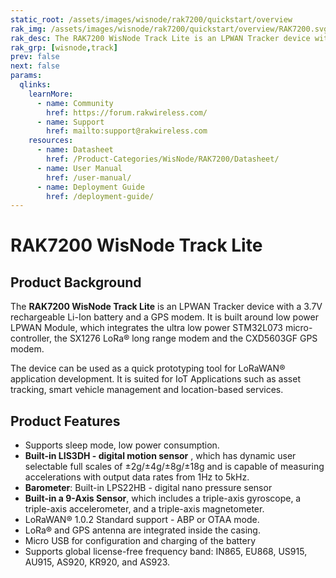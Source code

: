 ```yaml
---
static_root: /assets/images/wisnode/rak7200/quickstart/overview
rak_img: /assets/images/wisnode/rak7200/quickstart/overview/RAK7200.svg
rak_desc: The RAK7200 WisNode Track Lite is an LPWAN Tracker device with a 3.7V rechargeable Li-Ion battery and a GPS modem. It is built around low power LPWAN Module, which integrates the ultra low power STM32L073 micro-controller, the SX1276 LoRa® long range modem and the CXD5603GF GPS modem.
rak_grp: [wisnode,track]
prev: false
next: false
params:
  qlinks:
    learnMore:
      - name: Community
        href: https://forum.rakwireless.com/
      - name: Support
        href: mailto:support@rakwireless.com
    resources:
      - name: Datasheet
        href: /Product-Categories/WisNode/RAK7200/Datasheet/
      - name: User Manual
        href: /user-manual/
      - name: Deployment Guide
        href: /deployment-guide/
---
```


# RAK7200 WisNode Track Lite

<rk-img
  src="/assets/images/wisnode/rak7200/quickstart/overview/tnbyyv90jncokqtn9xiy.jpg"
  width="50%"
  figure-number="1"
  caption="RAK7200 WisNode Track Lite Product View"
/>

## Product Background

The **RAK7200 WisNode Track Lite** is an LPWAN Tracker device with a 3.7V rechargeable Li-Ion battery and a GPS modem. It is built around low power LPWAN Module, which integrates the ultra low power STM32L073 micro-controller, the SX1276 LoRa® long range modem and the CXD5603GF GPS modem.

The device can be used as a quick prototyping tool for LoRaWAN® application development. It is suited for IoT Applications such as asset tracking, smart vehicle management and location-based services.

<rk-btn
  src="/Product-Categories/WisNode/RAK7200/Quickstart/"
  label="Get Started with RAK7200 WisNode Track Lite"
/>

<rk-quick-links :params="$frontmatter.params.qlinks" />

## Product Features

- Supports sleep mode, low power consumption.
- **Built-in LIS3DH - digital motion sensor** , which has dynamic user selectable full scales of ±2g/±4g/±8g/±18g and is capable of measuring accelerations with output data rates from 1Hz to 5kHz.
- **Barometer**: Built-in LPS22HB - digital nano pressure sensor
- **Built-in a 9-Axis Sensor**, which includes a triple-axis gyroscope, a triple-axis accelerometer, and a triple-axis magnetometer.
- LoRaWAN® 1.0.2 Standard support - ABP or OTAA mode.
- LoRa® and GPS antenna are integrated inside the casing.
- Micro USB for configuration and charging of the battery
- Supports global license-free frequency band: IN865, EU868, US915, AU915, AS920, KR920, and AS923.

<rk-btn
  src="https://store.rakwireless.com/products/rak7200-lora-tracker"
  label="Buy a RAK7200 WisNode Track Lite"
  _blank
/>
